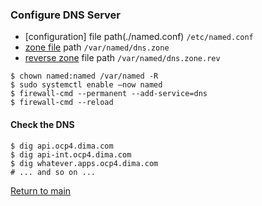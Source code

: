 ### Configure DNS Server
- [configuration] file path(./named.conf)  `/etc/named.conf`
- [zone file](./dns.zone) path `/var/named/dns.zone`
- [reverse zone](./dns.zone.rev) file path `/var/named/dns.zone.rev`
```
$ chown named:named /var/named -R
$ sudo systemctl enable –now named
$ firewall-cmd --permanent --add-service=dns 
$ firewall-cmd --reload
```

#### Check the DNS
```
$ dig api.ocp4.dima.com
$ dig api-int.ocp4.dima.com
$ dig whatever.apps.ocp4.dima.com
# ... and so on ...
```

[Return to main](../README.md)

